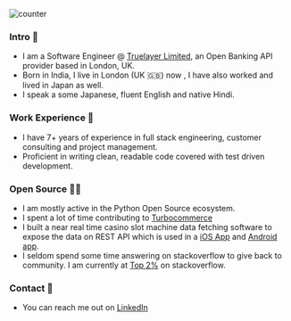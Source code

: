![counter](https://ens582o2g1aixgc.m.pipedream.net)

### Intro 👋 
- I am a Software Engineer @ [Truelayer Limited](https://truelayer.com), an Open Banking API provider based in London, UK.
- Born in India, I live in London (UK 🇬🇧) now , I have also worked and lived in Japan as well. 
- I speak a some Japanese, fluent English and native Hindi. 

### Work Experience 💪 
- I have 7+ years of experience in full stack engineering, customer consulting and project management.
- Proficient in writing clean, readable code covered with test driven development.

### Open Source 👨‍💻 
- I am mostly active in the Python Open Source ecosystem.
- I spent a lot of time contributing to [Turbocommerce](https://github.com/ashdaily/turbocommerce)
- I built a near real time casino slot machine data fetching software to expose the data on REST API which is used in a [iOS App](https://tamakoshiapp.com/ios.downloads) and [Android app](https://tamakoshiapp.com/android.downloads).
- I seldom spend some time answering on stackoverflow to give back to community. I am currently at [Top 2%](https://stackoverflow.com/users/3753776/ash-singh) on stackoverflow.

### Contact 🤝
- You can reach me out on [LinkedIn](https://www.linkedin.com/in/ashisawesome/) 
